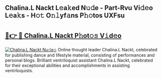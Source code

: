 ## Chalina.L Nackt L𝚎a𝚔ed N𝚞𝚍e - Part-Rvu Vi𝚍𝚎o L𝚎a𝚔s - H𝚘𝚝 O𝚗𝚕yf𝚊ns P𝚑𝚘tos UXFsu

# <h2><a href="http://kfd8i5.oniu.top/?m=Chalina.L+Nackt">🔗👉 🔴 Chalina.L Nackt P𝚑ot𝚘𝚜 V𝚒d𝚎o</a></h2>

[![Chalina.L Nackt Nu𝚍e𝚜](https://i.imgur.com/0qMVB7G.gif)](http://kfd8i5.oniu.top/?m=Chalina.L+Nackt)
Online thought leader Chalina.L Nackt, celebrated for publishing dance and lifestyle material, consisting of performances and personal blogs. Brilliant ventriloquist assistant Chalina.L Nackt, celebrated for their exceptional abilities and accomplishments in assisting ventriloquists.  
